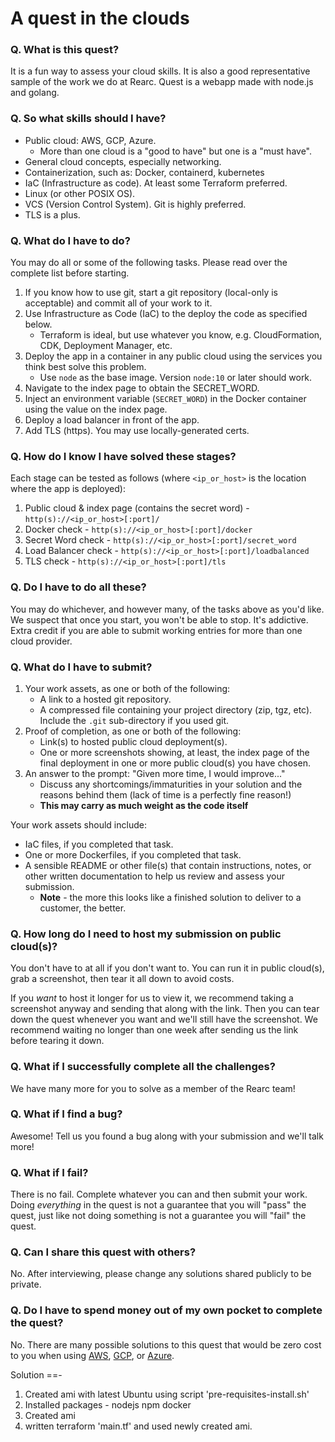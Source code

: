 # A quest in the clouds

### Q. What is this quest?

It is a fun way to assess your cloud skills. It is also a good representative sample of the work we do at Rearc. Quest is a webapp made with node.js and golang.

### Q. So what skills should I have?
- Public cloud: AWS, GCP, Azure.
  - More than one cloud is a "good to have" but one is a "must have".
- General cloud concepts, especially networking.
- Containerization, such as: Docker, containerd, kubernetes
- IaC (Infrastructure as code). At least some Terraform preferred.
- Linux (or other POSIX OS).
- VCS (Version Control System). Git is highly preferred. 
- TLS is a plus.

### Q. What do I have to do?
You may do all or some of the following tasks. Please read over the complete list before starting.

1. If you know how to use git, start a git repository (local-only is acceptable) and commit all of your work to it.
1. Use Infrastructure as Code (IaC) to the deploy the code as specified below.
   - Terraform is ideal, but use whatever you know, e.g. CloudFormation, CDK, Deployment Manager, etc.
1. Deploy the app in a container in any public cloud using the services you think best solve this problem.
   - Use `node` as the base image. Version `node:10` or later should work.
1. Navigate to the index page to obtain the SECRET_WORD.
1. Inject an environment variable (`SECRET_WORD`) in the Docker container using the value on the index page.
1. Deploy a load balancer in front of the app.
1. Add TLS (https). You may use locally-generated certs.

### Q. How do I know I have solved these stages?
Each stage can be tested as follows (where `<ip_or_host>` is the location where the app is deployed):

1. Public cloud & index page (contains the secret word) - `http(s)://<ip_or_host>[:port]/`
1. Docker check - `http(s)://<ip_or_host>[:port]/docker`
1. Secret Word check - `http(s)://<ip_or_host>[:port]/secret_word`
1. Load Balancer check  - `http(s)://<ip_or_host>[:port]/loadbalanced`
1. TLS check - `http(s)://<ip_or_host>[:port]/tls`

### Q. Do I have to do all these?
You may do whichever, and however many, of the tasks above as you'd like. We suspect that once you start, you won't be able to stop. It's addictive. Extra credit if you are able to submit working entries for more than one cloud provider.

### Q. What do I have to submit?
1. Your work assets, as one or both of the following:
   - A link to a hosted git repository.
   - A compressed file containing your project directory (zip, tgz, etc). Include the `.git` sub-directory if you used git.
1. Proof of completion, as one or both of the following:
   - Link(s) to hosted public cloud deployment(s).
   - One or more screenshots showing, at least, the index page of the final deployment in one or more public cloud(s) you have chosen.
1. An answer to the prompt: "Given more time, I would improve..."
   - Discuss any shortcomings/immaturities in your solution and the reasons behind them (lack of time is a perfectly fine reason!)
   - **This may carry as much weight as the code itself**

Your work assets should include:

- IaC files, if you completed that task.
- One or more Dockerfiles, if you completed that task.
- A sensible README or other file(s) that contain instructions, notes, or other written documentation to help us review and assess your submission.
  - **Note** - the more this looks like a finished solution to deliver to a customer, the better.

### Q. How long do I need to host my submission on public cloud(s)?
You don't have to at all if you don't want to. You can run it in public cloud(s), grab a screenshot, then tear it all down to avoid costs.

If you _want_ to host it longer for us to view it, we recommend taking a screenshot anyway and sending that along with the link. Then you can tear down the quest whenever you want and we'll still have the screenshot. We recommend waiting no longer than one week after sending us the link before tearing it down.

### Q. What if I successfully complete all the challenges?
We have many more for you to solve as a member of the Rearc team!

### Q. What if I find a bug?
Awesome! Tell us you found a bug along with your submission and we'll talk more!

### Q. What if I fail?
There is no fail. Complete whatever you can and then submit your work. Doing _everything_ in the quest is not a guarantee that you will "pass" the quest, just like not doing something is not a guarantee you will "fail" the quest.

### Q. Can I share this quest with others?
No. After interviewing, please change any solutions shared publicly to be private.

### Q. Do I have to spend money out of my own pocket to complete the quest?
No. There are many possible solutions to this quest that would be zero cost to you when using [AWS](https://aws.amazon.com/free), [GCP](https://cloud.google.com/free), or [Azure](https://azure.microsoft.com/en-us/pricing/free-services).


Solution
==-
1. Created ami with latest Ubuntu using script 'pre-requisites-install.sh'
2. Installed packages - nodejs npm docker
3. Created ami
4. written terraform 'main.tf' and used newly created ami.
   
